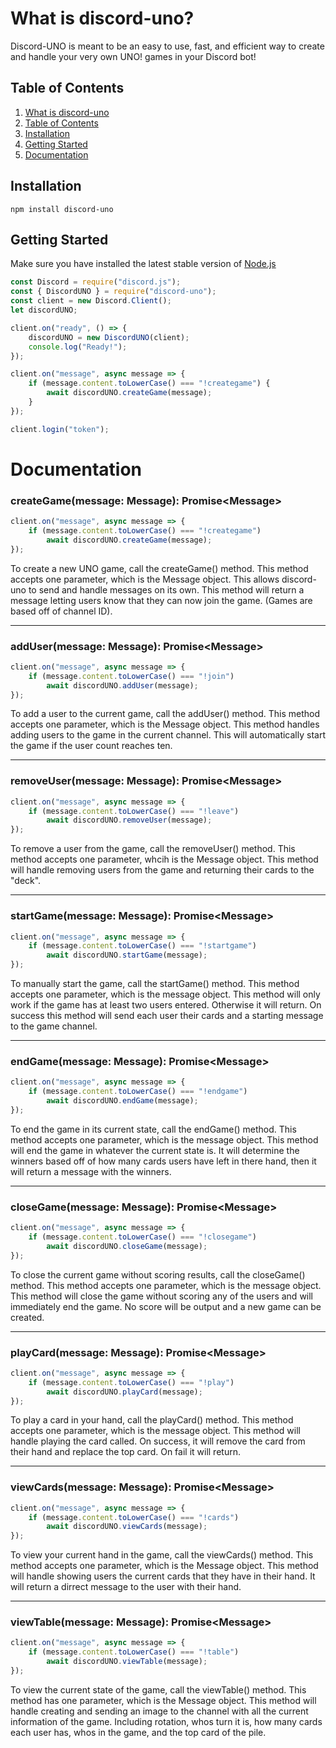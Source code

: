 # What is discord-uno?
Discord-UNO is meant to be an easy to use, fast, and efficient way to create and handle your very own UNO! games in your Discord bot!
## Table of Contents
1. [What is discord-uno](https://github.com/Maxisthemoose/discord-uno#what-is-discord-uno)
2. [Table of Contents](https://github.com/Maxisthemoose/discord-uno#table-of-contents)
3. [Installation](https://github.com/Maxisthemoose/discord-uno#installation)
4. [Getting Started](https://github.com/Maxisthemoose/discord-uno#getting-started)
5. [Documentation](https://github.com/Maxisthemoose/discord-uno#documentation)
## Installation
```
npm install discord-uno
```
## Getting Started
Make sure you have installed the latest stable version of [Node.js](https://nodejs.org/en/)
```js
const Discord = require("discord.js");
const { DiscordUNO } = require("discord-uno");
const client = new Discord.Client();
let discordUNO;

client.on("ready", () => {
    discordUNO = new DiscordUNO(client);
    console.log("Ready!");
});

client.on("message", async message => {
    if (message.content.toLowerCase() === "!creategame") {
        await discordUNO.createGame(message);
    }
});

client.login("token");
```

# Documentation
### createGame(message: Message): Promise\<Message\>
```js
client.on("message", async message => {
    if (message.content.toLowerCase() === "!creategame")
        await discordUNO.createGame(message);
});
```
To create a new UNO game, call the createGame() method. This method accepts one parameter, which is the Message object. This allows discord-uno to send and handle messages on its own. This method will return a message letting users know that they can now join the game. (Games are based off of channel ID).
___
### addUser(message: Message): Promise\<Message\>
```js
client.on("message", async message => {
    if (message.content.toLowerCase() === "!join")
        await discordUNO.addUser(message);
});
```
To add a user to the current game, call the addUser() method. This method accepts one parameter, which is the Message object. This method handles adding users to the game in the current channel. This will automatically start the game if the user count reaches ten.
___
### removeUser(message: Message): Promise\<Message\>
```js
client.on("message", async message => {
    if (message.content.toLowerCase() === "!leave")
        await discordUNO.removeUser(message);
});
```
To remove a user from the game, call the removeUser() method. This method accepts one parameter, whcih is the Message object. This method will handle removing users from the game and returning their cards to the "deck".
___
### startGame(message: Message): Promise\<Message\>
```js
client.on("message", async message => {
    if (message.content.toLowerCase() === "!startgame")
        await discordUNO.startGame(message);
});
```
To manually start the game, call the startGame() method. This method accepts one parameter, which is the message object. This method will only work if the game has at least two users entered. Otherwise it will return. On success this method will send each user their cards and a starting message to the game channel.
___
### endGame(message: Message): Promise\<Message\>
```js
client.on("message", async message => {
    if (message.content.toLowerCase() === "!endgame")
        await discordUNO.endGame(message);
});
```
To end the game in its current state, call the endGame() method. This method accepts one parameter, which is the message object. This method will end the game in whatever the current state is. It will determine the winners based off of how many cards users have left in there hand, then it will return a message with the winners.
___
### closeGame(message: Message): Promise\<Message\>
```js
client.on("message", async message => {
    if (message.content.toLowerCase() === "!closegame")
        await discordUNO.closeGame(message);
});
```
To close the current game without scoring results, call the closeGame() method. This method accepts one parameter, which is the message object. This method will close the game without scoring any of the users and will immediately end the game. No score will be output and a new game can be created.
___
### playCard(message: Message): Promise\<Message\>
```js
client.on("message", async message => {
    if (message.content.toLowerCase() === "!play")
        await discordUNO.playCard(message);
});
```
To play a card in your hand, call the playCard() method. This method accepts one parameter, which is the message object. This method will handle playing the card called. On success, it will remove the card from their hand and replace the top card. On fail it will return.
___
### viewCards(message: Message): Promise\<Message\>
```js
client.on("message", async message => {
    if (message.content.toLowerCase() === "!cards")
        await discordUNO.viewCards(message);
});
```
To view your current hand in the game, call the viewCards() method. This method accepts one parameter, which is the Message object. This method will handle showing users the current cards that they have in their hand. It will return a dirrect message to the user with their hand.
___
### viewTable(message: Message): Promise\<Message\>
```js
client.on("message", async message => {
    if (message.content.toLowerCase() === "!table")
        await discordUNO.viewTable(message);
});
```
To view the current state of the game, call the viewTable() method. This method has one parameter, which is the Message object. This method will handle creating and sending an image to the channel with all the current information of the game. Including rotation, whos turn it is, how many cards each user has, whos in the game, and the top card of the pile.